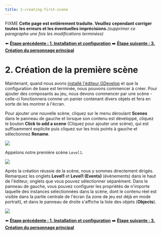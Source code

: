 ```yaml
---
title: 2-creating-first-scene
---
```

FIXME **Cette page est entièrement traduite. Veuillez cependant corriger toutes les erreurs et les éventuelles imprécisions.**_(supprimer ce paragraphe une fois les modifications terminées)_

⬅️ **[Étape précédente : 1. Installation et configuration](/fr/gdevelop5/tutorials/geometry-monster/1-install-and-setup)** ➡️ **[Étape suivante : 3. Création du personnage principal](/fr/gdevelop5/tutorials/geometry-monster/3-introducing-main-character)**

# 2. Création de la première scène

Maintenant, quand nous avons [installé l'éditeur GDevelop](/fr/gdevelop5/tutorials/geometry-monster/1-install-and-setup) et que la configuration de base est terminée, nous pouvons commencer à créer. Pour ajouter des composants au jeu, nous devons commencer par une scène - celle-ci fonctionnera comme un panier contenant divers objets et fera en sorte de les montrer à l'écran.

Pour ajouter une nouvelle scène, cliquez sur le menu déroulant **Scenes** dans le panneau de gauche et lorsque son contenu est développé, cliquez le bouton **Click to add a scene** (Cliquez pour ajouter une scène), qui est suffisamment explicite puis cliquez sur les trois points à gauche et sélectionnez **Rename**.

![](/gdevelop5/tutorials/geometry-monster/14.png)

Appelons notre première scène `Level1`.

![](/gdevelop5/tutorials/geometry-monster/15.png)

Après la création réussie de la scène, nous y sommes directement dirigés. Remarquez les onglets **Level1** et **Level1 (Events)** (événements) dans le haut de l'éditeur, onglets que vous pouvez sélectionner séparément. Dans le panneau de gauche, vous pouvez configurer les propriétés de n'importe laquelle des instances sélectionnées dans la scène, dont le contenu réel est visible dans la partie centrale de l'écran (la zone de jeu est déjà en mode portrait), et dans le panneau de droite s'affiche la liste des objets (**Objects**).

![](/gdevelop5/tutorials/geometry-monster/16.png)

⬅️ **[Étape précédente : 1. Installation et configuration](/gdevelop5/tutorials/geometry-monster/1-install-and-setup)** ➡️ **[Étape suivante : 3. Création du personnage principal](/fr/gdevelop5/tutorials/geometry-monster/3-introducing-main-character)**
